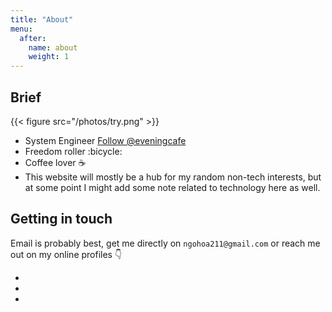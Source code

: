 ```yaml
---
title: "About"
menu:
  after:
    name: about
    weight: 1
---
```


## Brief

[//]: # ({{< figure src="/photos/linh-tinh/DSCF2637.JPG" >}})
{{< figure src="/photos/try.png" >}}

- System Engineer <a class="github-button" href="https://github.com/eveningcafe" data-color-scheme="no-preference: dark; light: dark; dark: dark;" aria-label="Follow @eveningcafe on GitHub">Follow @eveningcafe</a>
- Freedom roller :bicycle:
- Coffee lover :coffee:
- This website will mostly be a hub for my random non-tech interests, but at some point I might add some note related to technology here as well. 

## Getting in touch

Email is probably best, get me directly on `ngohoa211@gmail.com` or reach me out on my online profiles :point_down:

<div class="contact-container">
  <ul>
    <li>
      <a href="https://github.com/eveningcafe">
        <i class="fa fa-github"></i>
      </a>
    </li>
    <li>
      <a href="https://facebook.com/profile.php?id=100003104781852">
        <i class="fa fa-facebook"></i>
      </a>
    </li>
    <li>
      <a href="mailto: ngohoa211@gmail.com">
        <i class="fa fa-envelope"></i>
      </a>
    </li>
  </ul>
</div>
